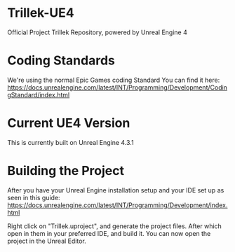Trillek-UE4
===========

Official Project Trillek Repository, powered by Unreal Engine 4

Coding Standards
================
We're using the normal Epic Games coding Standard
You can find it here: https://docs.unrealengine.com/latest/INT/Programming/Development/CodingStandard/index.html

Current UE4 Version
===================
This is currently built on Unreal Engine 4.3.1

Building the Project
====================
After you have your Unreal Engine installation setup and your IDE set up as seen in this guide:
https://docs.unrealengine.com/latest/INT/Programming/Development/index.html

Right click on "Trillek.uproject", and generate the project files.
After which open in them in your preferred IDE, and build it. You can now open the project in the Unreal Editor.
